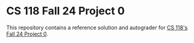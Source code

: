 # CS 118 Fall 24 Project 0

This repository contains a reference solution and autograder for [CS 118's Fall 24 Project
0](https://docs.google.com/document/d/1O6IuX39E4PoMvQ9uP98AWayqCgmnoBUoRfKCUZboKwg).
